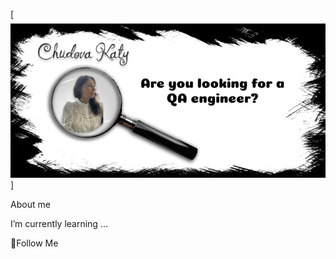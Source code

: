 [![Header](https://raw.githubusercontent.com/testerchudova/testerchudova/main/assets/Group_1.jpg)]


About me

I’m currently learning ...

💬Follow Me
